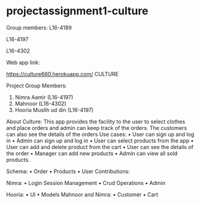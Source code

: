# projectassignment1-culture


Group members:
L16-4189

L16-4197

L16-4302


Web app link:

https://culture660.herokuapp.com/
CULTURE

Project Group Members:
1.	Nimra Aamir (L16-4197)
2.	Mahnoor  (L16-4302)
3.	Hooria Muslih ud din (L16-4197)


About Culture:
This app provides the facility to the user to select clothes and place orders and admin can keep track of the orders. The customers can also see the details of the orders
Use cases:
•	User can sign up and log in
•	Admin can sign up and  log in
•	User can select products from the app
•	User can  add and delete product from the cart
•	User can see the details of the order
•	Manager can add new products
•	Admin can view all sold products.

Schema:
•	Order 
•	Products
•	User
Contributions:

Nimra:
•	Login Session Management
•	Crud Operations
•	Admin

Hooria:
•	UI
•	Models
Mahnoor and Nimra:
•	Customer
•	Cart







